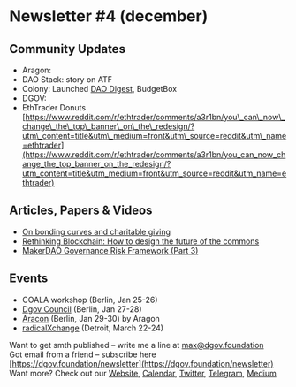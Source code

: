 # Newsletter \#4 \(december\)

## Community Updates  <a id="DgovCompilation#3October2018-CommunityUpdates"></a>

* Aragon: 
* DAO Stack: story on ATF
* Colony: Launched [DAO Digest](https://blog.colony.io/daodigest-1/), BudgetBox
* DGOV: 
* EthTrader Donuts [https://www.reddit.com/r/ethtrader/comments/a3r1bn/you\_can\_now\_change\_the\_top\_banner\_on\_the\_redesign/?utm\_content=title&utm\_medium=front&utm\_source=reddit&utm\_name=ethtrader](https://www.reddit.com/r/ethtrader/comments/a3r1bn/you_can_now_change_the_top_banner_on_the_redesign/?utm_content=title&utm_medium=front&utm_source=reddit&utm_name=ethtrader)

## Articles, Papers & Videos  <a id="DgovCompilation#3October2018-Articles,Papers&amp;Videos"></a>

* [On bonding curves and charitable giving](https://tokeneconomy.co/on-bonding-curves-and-charitable-giving-9bf74b9343d2)
* [Rethinking Blockchain: How to design the future of the commons](https://www.betterplace-lab.org/en/rethinking-blockchain-how-to-design-the-future-of-the-commons-2/)
* [MakerDAO Governance Risk Framework \(Part 3\)](https://medium.com/makerdao/makerdao-governance-risk-framework-part-3-7a4c620f4077)

## Events  <a id="DgovCompilation#3October2018-Events"></a>

* COALA workshop \(Berlin, Jan 25-26\)
* [Dgov Council](https://wiki.dgov.foundation/dgov-community-council)  \(Berlin, Jan 27-28\)
* [Aracon](https://aracon.one/) \(Berlin, Jan 29-30\) by Aragon
* [radicalXchange](https://radicalxchange.org/) \(Detroit, March 22-24\)

Want to get smth published – write me a line at [max@dgov.foundation](mailto:max@dgov.foundation)  
Got email from a friend – subscribe here [https://dgov.foundation/newsletter](https://dgov.foundation/newsletter)  
Want more? Check out our [Website](http://dgov.foundation/), [Calendar](https://calendar.google.com/calendar/embed?src=av3fo8o2ocl3ft25s6as54c26s%40group.calendar.google.com&ctz=Europe%2FPrague), [Twitter](https://twitter.com/dgovearth), [Telegram](https://t.me/dgovfoundation), [Medium](https://medium.com/dgov)

